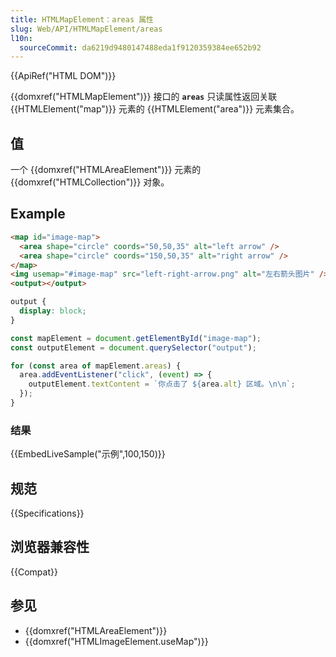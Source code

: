 ```yaml
---
title: HTMLMapElement：areas 属性
slug: Web/API/HTMLMapElement/areas
l10n:
  sourceCommit: da6219d9480147488eda1f9120359384ee652b92
---
```


{{ApiRef("HTML DOM")}}

{{domxref("HTMLMapElement")}} 接口的 **`areas`** 只读属性返回关联 {{HTMLElement("map")}} 元素的 {{HTMLElement("area")}} 元素集合。

## 值

一个 {{domxref("HTMLAreaElement")}} 元素的 {{domxref("HTMLCollection")}} 对象。

## Example

```html
<map id="image-map">
  <area shape="circle" coords="50,50,35" alt="left arrow" />
  <area shape="circle" coords="150,50,35" alt="right arrow" />
</map>
<img usemap="#image-map" src="left-right-arrow.png" alt="左右箭头图片" />
<output></output>
```

```css hidden
output {
  display: block;
}
```

```js
const mapElement = document.getElementById("image-map");
const outputElement = document.querySelector("output");

for (const area of mapElement.areas) {
  area.addEventListener("click", (event) => {
    outputElement.textContent = `你点击了 ${area.alt} 区域。\n\n`;
  });
}
```

### 结果

{{EmbedLiveSample("示例",100,150)}}

## 规范

{{Specifications}}

## 浏览器兼容性

{{Compat}}

## 参见

- {{domxref("HTMLAreaElement")}}
- {{domxref("HTMLImageElement.useMap")}}
